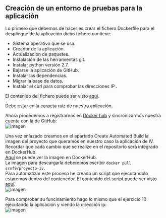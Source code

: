 ## Creación de un entorno de pruebas para la aplicación

Lo primero que debemos de hacer es crear el fichero Dockerfile para el despliegue de la aplicación dicho fichero contiene:  
- Sistema operativo que se usa.  
- Creador de la aplicación.  
- Actualización de paquetes.  
- Instalación de las herramientas git.  
- Instalar python versión 2.7.  
- Bajarse la aplicación de GitHub.  
- Instalar las dependencias.  
- Migrar la base de datos.  
- Instalar el curl para comprobar las direcciones IP  .

El contenido del fichero puede ser visto [aquí](https://github.com/srmf9/Proyecto-IV/blob/master/Dockerfile).  

Debe estar en la carpeta raiz de nuestra aplicación.

Ahora procedemos a registrarnos en [Docker hub](https://hub.docker.com/) y sincronizarmos nuestra cuenta con la de GitHub:   
![imagen](http://i1028.photobucket.com/albums/y349/Salva_Rueda/Captura%20de%20pantalla%20de%202015-12-16%20100439_zpsj8ehbyjc.png)

Una vez enlazado creamos en el apartado Create Automated Build la imagen del proyecto que queramos en nuestro caso la aplicación de IV. Recordar que cada cambio que se realize en el repositorio será integrado en DockerHub.  
[Aquí](https://hub.docker.com/r/srmf9/proyecto-iv/) se puede ver la imagen en DockerHub.  
La imagen para descargarla deberemos escribir `docker pull srmf9/proyecto-iv`.  
Para automatizar este proceso he creado un script que ejecutandolo estaremos dentro del contenedor. El contenido del script puede ser visto [aquí](https://github.com/srmf9/Proyecto-IV/blob/master/docker.sh).  
![imagen](http://i1028.photobucket.com/albums/y349/Salva_Rueda/Captura%20de%20pantalla%20de%202015-12-16%20120619_zpsyr99k27e.png)

Para comprobar su funcinamiento hago lo mismo que el ejercicio 10 ejecutando la aplicación y viendo la dirección ip:  
![imagen](http://i1028.photobucket.com/albums/y349/Salva_Rueda/Captura%20de%20pantalla%20de%202015-12-16%20121329_zps8qaoen8t.png)
 